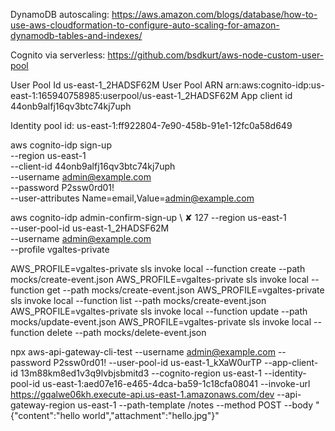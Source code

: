 DynamoDB autoscaling: https://aws.amazon.com/blogs/database/how-to-use-aws-cloudformation-to-configure-auto-scaling-for-amazon-dynamodb-tables-and-indexes/

Cognito via serverless: https://github.com/bsdkurt/aws-node-custom-user-pool






User Pool Id us-east-1_2HADSF62M
User Pool ARN arn:aws:cognito-idp:us-east-1:165940758985:userpool/us-east-1_2HADSF62M
App client id 44onb9alfj16qv3btc74kj7uph

Identity pool id: us-east-1:ff922804-7e90-458b-91e1-12fc0a58d649

aws cognito-idp sign-up \
--region us-east-1 \
--client-id 44onb9alfj16qv3btc74kj7uph \
--username admin@example.com \
--password P2ssw0rd01! \
--user-attributes Name=email,Value=admin@example.com


aws cognito-idp admin-confirm-sign-up \                                                                              ✘ 127
  --region us-east-1 \
  --user-pool-id us-east-1_2HADSF62M \
  --username admin@example.com \
--profile vgaltes-private



AWS_PROFILE=vgaltes-private sls invoke local --function create --path mocks/create-event.json
AWS_PROFILE=vgaltes-private sls invoke local --function get --path mocks/create-event.json
AWS_PROFILE=vgaltes-private sls invoke local --function list --path mocks/create-event.json
AWS_PROFILE=vgaltes-private sls invoke local --function update --path mocks/update-event.json
AWS_PROFILE=vgaltes-private sls invoke local --function delete --path mocks/delete-event.json

npx aws-api-gateway-cli-test --username admin@example.com --password P2ssw0rd01! --user-pool-id us-east-1_kXaW0urTP --app-client-id 13m88km8ed1v3q9lvbjsbmitd3 --cognito-region us-east-1 --identity-pool-id us-east-1:aed07e16-e465-4dca-ba59-1c18cfa08041 --invoke-url https://gqalwe06kh.execute-api.us-east-1.amazonaws.com/dev --api-gateway-region us-east-1 --path-template /notes --method POST --body "{\"content\":\"hello world\",\"attachment\":\"hello.jpg\"}"